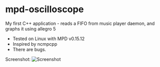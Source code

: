 mpd-oscilloscope
================

My first C++ application - reads a FIFO from music player daemon, and graphs it using allegro 5

 * Tested on Linux with MPD v0.15.12
 * Inspired by ncmpcpp
 * There are bugs.

Screenshot:
![Screenshot](http://i.imgur.com/a8zjS.png)